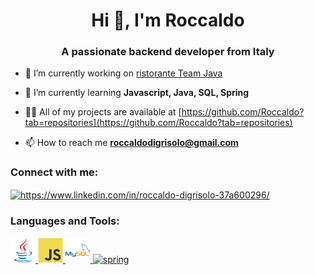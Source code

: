 <h1 align="center">Hi 👋, I'm Roccaldo</h1>
<h3 align="center">A passionate backend developer from Italy</h3>

- 🔭 I’m currently working on [ristorante Team Java](https://github.com/Roccaldo/ristoranteTeam1Java19.git)

- 🌱 I’m currently learning **Javascript, Java, SQL, Spring**

- 👨‍💻 All of my projects are available at [https://github.com/Roccaldo?tab=repositories](https://github.com/Roccaldo?tab=repositories)

- 📫 How to reach me **roccaldodigrisolo@gmail.com**

<h3 align="left">Connect with me:</h3>
<p align="left">
<a href="https://linkedin.com/in/https://www.linkedin.com/in/roccaldo-digrisolo-37a600296/" target="blank"><img align="center" src="https://raw.githubusercontent.com/rahuldkjain/github-profile-readme-generator/master/src/images/icons/Social/linked-in-alt.svg" alt="https://www.linkedin.com/in/roccaldo-digrisolo-37a600296/" height="30" width="40" /></a>
</p>

<h3 align="left">Languages and Tools:</h3>
<p align="left"> <a href="https://www.java.com" target="_blank" rel="noreferrer"> <img src="https://raw.githubusercontent.com/devicons/devicon/master/icons/java/java-original.svg" alt="java" width="40" height="40"/> </a> <a href="https://developer.mozilla.org/en-US/docs/Web/JavaScript" target="_blank" rel="noreferrer"> <img src="https://raw.githubusercontent.com/devicons/devicon/master/icons/javascript/javascript-original.svg" alt="javascript" width="40" height="40"/> </a> <a href="https://www.mysql.com/" target="_blank" rel="noreferrer"> <img src="https://raw.githubusercontent.com/devicons/devicon/master/icons/mysql/mysql-original-wordmark.svg" alt="mysql" width="40" height="40"/> </a> <a href="https://spring.io/" target="_blank" rel="noreferrer"> <img src="https://www.vectorlogo.zone/logos/springio/springio-icon.svg" alt="spring" width="40" height="40"/> </a> </p>
